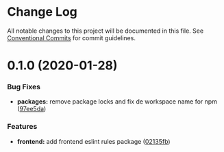 # Change Log

All notable changes to this project will be documented in this file.
See [Conventional Commits](https://conventionalcommits.org) for commit guidelines.

# 0.1.0 (2020-01-28)


### Bug Fixes

* **packages:** remove package locks and fix de workspace name for npm ([97ee5da](https://github.com/bons/eslint-rules/commit/97ee5da9748e2ae65210e450d26724cb0f14f932))


### Features

* **frontend:** add frontend eslint rules package ([02135fb](https://github.com/bons/eslint-rules/commit/02135fb82d84c2244231abece93ee1d22bd0f36a))
